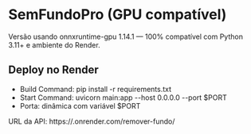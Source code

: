 # SemFundoPro (GPU compatível)

Versão usando onnxruntime-gpu 1.14.1 — 100% compatível com Python 3.11+ e ambiente do Render.

## Deploy no Render

- Build Command: pip install -r requirements.txt
- Start Command: uvicorn main:app --host 0.0.0.0 --port $PORT
- Porta: dinâmica com variável $PORT

URL da API: https://<nomedoseuservico>.onrender.com/remover-fundo/
